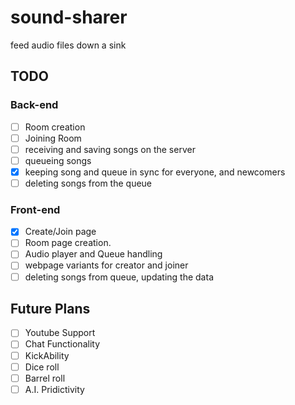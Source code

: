 # sound-sharer
feed audio files down a sink

## TODO

### Back-end
- [ ] Room creation
- [ ] Joining Room
- [ ] receiving and saving songs on the server
- [ ] queueing songs
- [x] keeping song and queue in sync for everyone, and newcomers
- [ ] deleting songs from the queue

### Front-end
- [x] Create/Join page
- [ ] Room page creation.
- [ ] Audio player and Queue handling
- [ ] webpage variants for creator and joiner
- [ ] deleting songs from queue, updating the data

## Future Plans
- [ ] Youtube Support
- [ ] Chat Functionality
- [ ] KickAbility
- [ ] Dice roll
- [ ] Barrel roll
- [ ] A.I. Pridictivity
